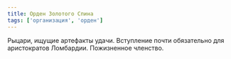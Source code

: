 ```yaml
---
title: Орден Золотого Спина
tags: ['организация', 'орден']
---
```


Рыцари, ищущие артефакты удачи. Вступление почти обязательно для аристократов Ломбардии. Пожизненное членство.
